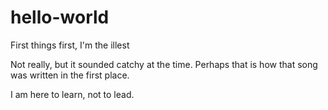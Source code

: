 # hello-world
First things first, I'm the illest

Not really, but it sounded catchy at the time.
Perhaps that is how that song was written in the first place.

I am here to learn, not to lead.
